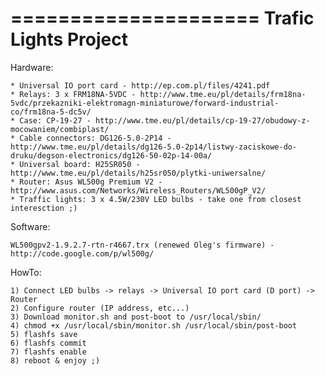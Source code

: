 =====================
Trafic Lights Project
=====================

Hardware:

    * Universal IO port card - http://ep.com.pl/files/4241.pdf
    * Relays: 3 x FRM18NA-5VDC - http://www.tme.eu/pl/details/frm18na-5vdc/przekazniki-elektromagn-miniaturowe/forward-industrial-co/frm18na-5-dc5v/
    * Case: CP-19-27 - http://www.tme.eu/pl/details/cp-19-27/obudowy-z-mocowaniem/combiplast/
    * Cable connectors: DG126-5.0-2P14 - http://www.tme.eu/pl/details/dg126-5.0-2p14/listwy-zaciskowe-do-druku/degson-electronics/dg126-50-02p-14-00a/
    * Universal board: H25SR050 - http://www.tme.eu/pl/details/h25sr050/plytki-uniwersalne/
    * Router: Asus WL500g Premium V2 - http://www.asus.com/Networks/Wireless_Routers/WL500gP_V2/
    * Traffic lights: 3 x 4.5W/230V LED bulbs - take one from closest interesction ;)

Software:

    WL500gpv2-1.9.2.7-rtn-r4667.trx (renewed Oleg's firmware) - http://code.google.com/p/wl500g/

HowTo:

    1) Connect LED bulbs -> relays -> Universal IO port card (D port) -> Router
    2) Configure router (IP address, etc...)
    3) Download monitor.sh and post-boot to /usr/local/sbin/
    4) chmod +x /usr/local/sbin/monitor.sh /usr/local/sbin/post-boot
    5) flashfs save
    6) flashfs commit
    7) flashfs enable
    8) reboot & enjoy ;)
